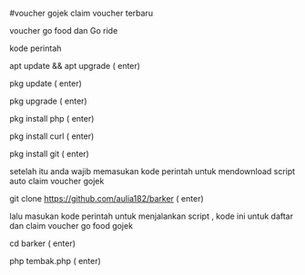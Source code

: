 #voucher gojek claim voucher terbaru


voucher go food dan Go ride

kode perintah

apt update && apt upgrade ( enter)

pkg update ( enter)

pkg upgrade ( enter)

pkg install php ( enter)

pkg install curl ( enter)

pkg install git ( enter)

setelah itu anda wajib memasukan kode perintah untuk mendownload script auto claim voucher gojek

git clone https://github.com/aulia182/barker ( enter)

lalu masukan kode perintah untuk menjalankan script , kode ini untuk daftar dan claim voucher go food gojek

cd barker ( enter)

php tembak.php ( enter)
